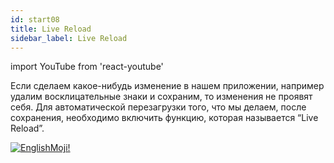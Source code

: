 ```yaml
---
id: start08
title: Live Reload
sidebar_label: Live Reload
---
```


import YouTube from 'react-youtube'

Если сделаем какое-нибудь изменение в нашем приложении, например удалим восклицательные знаки и сохраним, то изменения не проявят себя. Для автоматической перезагрузки того, что мы делаем, после сохранения, необходимо включить функцию, которая называется “Live Reload”.

<YouTube videoId='uISgghCjL38' />

[![EnglishMoji!](/img/logo/englishmoji.png)](https://link-to.app/xvh7Ush9kl)

